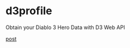 d3profile
=========

Obtain your Diablo 3 Hero Data with D3 Web API

[post](http://blog.zhouyiyan.cn/%E6%8A%80%E6%9C%AF/%E8%8E%B7%E5%BE%97%E6%9A%97%E9%BB%913%E4%BA%BA%E7%89%A9%E4%BF%A1%E6%81%AF/)
